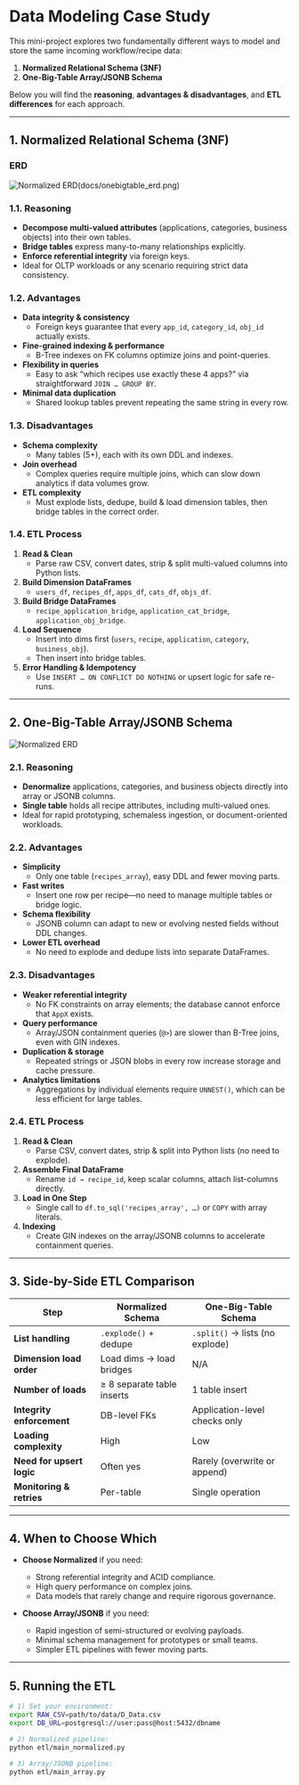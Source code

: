# Data Modeling Case Study

This mini-project explores two fundamentally different ways to model and store the same incoming workflow/recipe data:

1. **Normalized Relational Schema (3NF)**  
2. **One-Big-Table Array/JSONB Schema**

Below you will find the **reasoning**, **advantages & disadvantages**, and **ETL differences** for each approach.

---

## 1. Normalized Relational Schema (3NF)

### ERD

![Normalized ERD](docs/normalised_erd.png)(docs/onebigtable_erd.png)

### 1.1. Reasoning
- **Decompose multi-valued attributes** (applications, categories, business objects) into their own tables.
- **Bridge tables** express many-to-many relationships explicitly.
- **Enforce referential integrity** via foreign keys.
- Ideal for OLTP workloads or any scenario requiring strict data consistency.

### 1.2. Advantages
- **Data integrity & consistency**  
  - Foreign keys guarantee that every `app_id`, `category_id`, `obj_id` actually exists.  
- **Fine-grained indexing & performance**  
  - B-Tree indexes on FK columns optimize joins and point-queries.  
- **Flexibility in queries**  
  - Easy to ask “which recipes use exactly these 4 apps?” via straightforward `JOIN … GROUP BY`.
- **Minimal data duplication**  
  - Shared lookup tables prevent repeating the same string in every row.

### 1.3. Disadvantages
- **Schema complexity**  
  - Many tables (5+), each with its own DDL and indexes.  
- **Join overhead**  
  - Complex queries require multiple joins, which can slow down analytics if data volumes grow.  
- **ETL complexity**  
  - Must explode lists, dedupe, build & load dimension tables, then bridge tables in the correct order.

### 1.4. ETL Process
1. **Read & Clean**  
   - Parse raw CSV, convert dates, strip & split multi-valued columns into Python lists.  
2. **Build Dimension DataFrames**  
   - `users_df`, `recipes_df`, `apps_df`, `cats_df`, `objs_df`.  
3. **Build Bridge DataFrames**  
   - `recipe_application_bridge`, `application_cat_bridge`, `application_obj_bridge`.  
4. **Load Sequence**  
   - Insert into dims first (`users`, `recipe`, `application`, `category`, `business_obj`).  
   - Then insert into bridge tables.  
5. **Error Handling & Idempotency**  
   - Use `INSERT … ON CONFLICT DO NOTHING` or upsert logic for safe re-runs.

---

## 2. One-Big-Table Array/JSONB Schema

![Normalized ERD](docs/onebigtable_erd.png)


### 2.1. Reasoning
- **Denormalize** applications, categories, and business objects directly into array or JSONB columns.
- **Single table** holds all recipe attributes, including multi-valued ones.
- Ideal for rapid prototyping, schemaless ingestion, or document-oriented workloads.

### 2.2. Advantages
- **Simplicity**  
  - Only one table (`recipes_array`), easy DDL and fewer moving parts.  
- **Fast writes**  
  - Insert one row per recipe—no need to manage multiple tables or bridge logic.  
- **Schema flexibility**  
  - JSONB column can adapt to new or evolving nested fields without DDL changes.  
- **Lower ETL overhead**  
  - No need to explode and dedupe lists into separate DataFrames.

### 2.3. Disadvantages
- **Weaker referential integrity**  
  - No FK constraints on array elements; the database cannot enforce that `AppX` exists.  
- **Query performance**  
  - Array/JSON containment queries (`@>`) are slower than B-Tree joins, even with GIN indexes.  
- **Duplication & storage**  
  - Repeated strings or JSON blobs in every row increase storage and cache pressure.  
- **Analytics limitations**  
  - Aggregations by individual elements require `UNNEST()`, which can be less efficient for large tables.

### 2.4. ETL Process
1. **Read & Clean**  
   - Parse CSV, convert dates, strip & split into Python lists (no need to explode).  
2. **Assemble Final DataFrame**  
   - Rename `id → recipe_id`, keep scalar columns, attach list-columns directly.  
3. **Load in One Step**  
   - Single call to `df.to_sql('recipes_array', …)` or `COPY` with array literals.  
4. **Indexing**  
   - Create GIN indexes on the array/JSONB columns to accelerate containment queries.

---

## 3. Side-by-Side ETL Comparison

| Step                        | Normalized Schema                      | One-Big-Table Schema          |
|-----------------------------|----------------------------------------|-------------------------------|
| **List handling**           | `.explode()` + dedupe                 | `.split()` → lists (no explode) |
| **Dimension load order**    | Load dims → load bridges               | N/A                           |
| **Number of loads**         | ≥ 8 separate table inserts             | 1 table insert               |
| **Integrity enforcement**   | DB-level FKs                           | Application-level checks only |
| **Loading complexity**      | High                                   | Low                           |
| **Need for upsert logic**   | Often yes                              | Rarely (overwrite or append)  |
| **Monitoring & retries**    | Per-table                            | Single operation              |

---

## 4. When to Choose Which

- **Choose Normalized** if you need:
  - Strong referential integrity and ACID compliance.
  - High query performance on complex joins.
  - Data models that rarely change and require rigorous governance.

- **Choose Array/JSONB** if you need:
  - Rapid ingestion of semi-structured or evolving payloads.
  - Minimal schema management for prototypes or small teams.
  - Simpler ETL pipelines with fewer moving parts.

---

## 5. Running the ETL

```bash
# 1) Set your environment:
export RAW_CSV=path/to/data/D_Data.csv
export DB_URL=postgresql://user:pass@host:5432/dbname

# 2) Normalized pipeline:
python etl/main_normalized.py

# 3) Array/JSONB pipeline:
python etl/main_array.py
